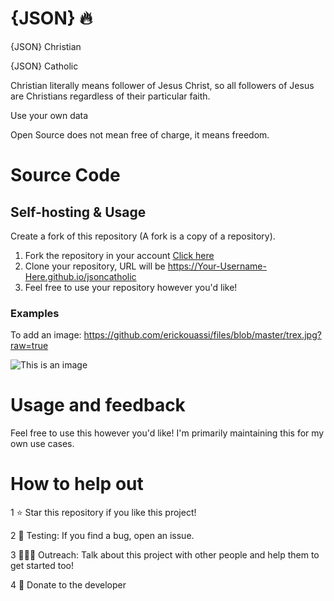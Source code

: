 # {JSON} 🔥
{JSON} Christian

{JSON} Catholic

Christian literally means follower of Jesus Christ, so all followers of Jesus are Christians regardless of their particular faith.

Use your own data

Open Source does not mean free of charge, it means freedom.



# Source Code
## Self-hosting & Usage

Create a fork of this repository (A fork is a copy of a repository).
1. Fork the repository in your account [Click here](https://github.com/erickouassi/jsoncatholic/fork)
2. Clone your repository, URL will be https://Your-Username-Here.github.io/jsoncatholic
3. Feel free to use your repository however you'd like!
### Examples
To add an image:
https://github.com/erickouassi/files/blob/master/trex.jpg?raw=true

![This is an image](https://github.com/erickouassi/files/blob/master/trex.jpg?raw=true)

# Usage and feedback
Feel free to use this however you'd like! 
I'm primarily maintaining this for my own use cases. 


# How to help out
1 ⭐ Star this repository if you like this project!

2 🧪 Testing: If you find a bug, open an issue.

3 🧑‍🤝‍🧑 Outreach: Talk about this project with other people and help them to get started too!

4 💸 Donate to the developer